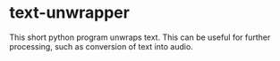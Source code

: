 # text-unwrapper
This short python program unwraps text. This can be useful for further processing, such as conversion of text into audio.
